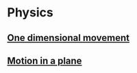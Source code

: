 # Physics

## [One dimensional movement](one_dimensional_motion.md)

## [Motion in a plane](motion_in_plane.md)